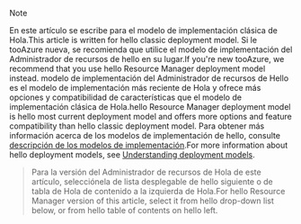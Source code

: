 > [!NOTE]
> <span data-ttu-id="af4b7-101">En este artículo se escribe para el modelo de implementación clásica de Hola.</span><span class="sxs-lookup"><span data-stu-id="af4b7-101">This article is written for hello classic deployment model.</span></span> <span data-ttu-id="af4b7-102">Si le tooAzure nueva, se recomienda que utilice el modelo de implementación del Administrador de recursos de hello en su lugar.</span><span class="sxs-lookup"><span data-stu-id="af4b7-102">If you're new tooAzure, we recommend that you use hello Resource Manager deployment model instead.</span></span> <span data-ttu-id="af4b7-103">modelo de implementación del Administrador de recursos de Hello es el modelo de implementación más reciente de Hola y ofrece más opciones y compatibilidad de características que el modelo de implementación clásica de Hola.</span><span class="sxs-lookup"><span data-stu-id="af4b7-103">hello Resource Manager deployment model is hello most current deployment model and offers more options and feature compatibility than hello classic deployment model.</span></span> <span data-ttu-id="af4b7-104">Para obtener más información acerca de los modelos de implementación de hello, consulte [descripción de los modelos de implementación](../articles/resource-manager-deployment-model.md).</span><span class="sxs-lookup"><span data-stu-id="af4b7-104">For more information about hello deployment models, see [Understanding deployment models](../articles/resource-manager-deployment-model.md).</span></span>

> <span data-ttu-id="af4b7-105">Para la versión del Administrador de recursos de Hola de este artículo, selecciónela de lista desplegable de hello siguiente o de tabla de Hola de contenido a la izquierda de Hola.</span><span class="sxs-lookup"><span data-stu-id="af4b7-105">For hello Resource Manager version of this article, select it from hello drop-down list below, or from hello table of contents on hello left.</span></span>
>
>